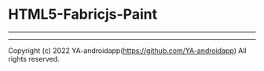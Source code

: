 # HTML5-Fabricjs-Paint

---



---

Copyright (c) 2022 YA-androidapp(https://github.com/YA-androidapp) All rights reserved.
